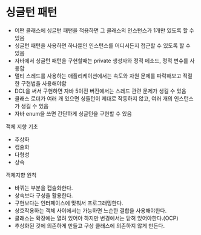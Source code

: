 # 싱글턴 패턴

- 어떤 클래스에 싱글턴 패턴을 적용하면 그 클래스의 인스턴스가 1개만 있도록 할 수 있음
- 싱글턴 패턴을 사용하면 하나뿐인 인스턴스를 어디서든지 접근할 수 있도록 할 수 있음
- 자바에서 싱글턴 패턴을 구현할때는 private 생성자와 정적 메소드, 정적 변수를 사용함
- 멀티 스레드를 사용하는 애플리케이션에서는 속도와 자원 문제를 파락해보고 적절한 구현법을 사용해야함
- DCL을 써서 구현하면 자바 5이전 버전에서는 스레드 관련 문제가 생길 수 있음
- 클래스 로더가 여러 개 있으면 싱들턴이 제대로 작동하지 않고, 여러 개의 인스턴스가 생길 수 있음
- 자바 enum을 쓰면 간단하게 싱글턴을 구현할 수 있음

객체 지향 기초

- 추상화
- 캡슐화
- 다형성
- 상속

객체지향 원칙

- 바뀌는 부분을 캡슐화한다.
- 상속보다 구성을 활용한다.
- 구현보다는 인터페이스에 맞춰서 프로그래밍한다.
- 상호작용하는 객체 사이에서는 가능하면 느슨한 결합을 사용해야한다.
- 클래스는 확장에는 열려 있어야 하지만 변경에서는 닫혀 있어야한다.(OCP)
- 추상화된 것에 의존하게 만들고 구상 클래스에 의존하지 않게 만든다.
